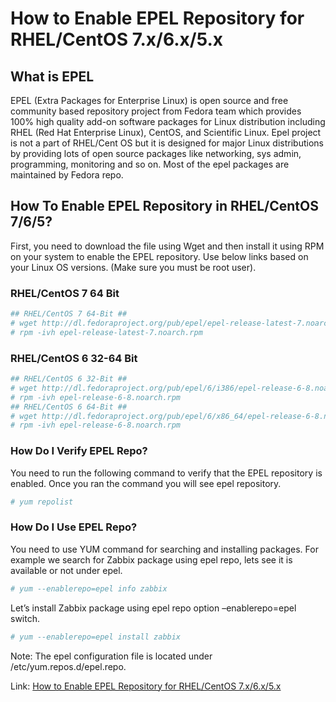 # How to Enable EPEL Repository for RHEL/CentOS 7.x/6.x/5.x

## What is EPEL
EPEL (Extra Packages for Enterprise Linux) is open source and free community based repository project from Fedora team which provides 100% high quality add-on software packages for Linux distribution including RHEL (Red Hat Enterprise Linux), CentOS, and Scientific Linux. Epel project is not a part of RHEL/Cent OS but it is designed for major Linux distributions by providing lots of open source packages like networking, sys admin, programming, monitoring and so on. Most of the epel packages are maintained by Fedora repo.

## How To Enable EPEL Repository in RHEL/CentOS 7/6/5?

First, you need to download the file using Wget and then install it using RPM on your system to enable the EPEL repository. Use below links based on your Linux OS versions. (Make sure you must be root user).

### RHEL/CentOS 7 64 Bit
```bash
## RHEL/CentOS 7 64-Bit ##
# wget http://dl.fedoraproject.org/pub/epel/epel-release-latest-7.noarch.rpm
# rpm -ivh epel-release-latest-7.noarch.rpm
```

### RHEL/CentOS 6 32-64 Bit
```bash
## RHEL/CentOS 6 32-Bit ##
# wget http://dl.fedoraproject.org/pub/epel/6/i386/epel-release-6-8.noarch.rpm
# rpm -ivh epel-release-6-8.noarch.rpm
## RHEL/CentOS 6 64-Bit ##
# wget http://dl.fedoraproject.org/pub/epel/6/x86_64/epel-release-6-8.noarch.rpm
# rpm -ivh epel-release-6-8.noarch.rpm
```

### How Do I Verify EPEL Repo?

You need to run the following command to verify that the EPEL repository is enabled. Once you ran the command you will see epel repository.

```bash
# yum repolist
```

### How Do I Use EPEL Repo?

You need to use YUM command for searching and installing packages. For example we search for Zabbix package using epel repo, lets see it is available or not under epel.

```bash
# yum --enablerepo=epel info zabbix
```

Let’s install Zabbix package using epel repo option –enablerepo=epel switch.

```bash
# yum --enablerepo=epel install zabbix
```

Note: The epel configuration file is located under /etc/yum.repos.d/epel.repo.

Link: [How to Enable EPEL Repository for RHEL/CentOS 7.x/6.x/5.x](https://www.tecmint.com/how-to-enable-epel-repository-for-rhel-centos-6-5/)